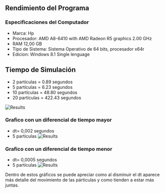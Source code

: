 
## Rendimiento del Programa
### Especificaciones del Computador
  - Marca: Hp
- Procesador: AMD A8-6410 with AMD Radeon R5 graphics 2.00 GHz
- RAM 12,00 GB
- Tipo de Sistema: Sistema Operativo de 64 bits, procesador x64r
- Edicion: Windows 8.1 Single lenguage
## Tiempo de Simulación
-	2 partículas = 0.89 segundos
-	5 partículas = 6.23 segundos
-	10 partículas = 48.80 segundos
-	20 partículas  = 422.43 segundos

![Results](https://github.com/nicolasilvac/MCOC-Proyecto-2/blob/master/%5BEntrega%204%5D/%5BAndr%C3%A9s%20Vera%5D/tiempo%20de%20simulacion.png)

### Grafico con un diferencial de tiempo mayor 
- dt= 0,002 segundos
- 5 particulas
![Results](https://github.com/nicolasilvac/MCOC-Proyecto-2/blob/master/%5BEntrega%204%5D/%5BAndr%C3%A9s%20Vera%5D/0%2C002.png)
 
 
 ### Grafico con un diferencial de tiempo menor 
- dt= 0,0005 segundos
- 5 particulas
![Results](https://github.com/nicolasilvac/MCOC-Proyecto-2/blob/master/%5BEntrega%204%5D/%5BAndr%C3%A9s%20Vera%5D/0%2C0005.png)


Dentro de estos gráficos se puede apreciar como al disminuir el dt aparece más detalle del movimiento de las párticulas y como tienden a estar más juntas.
